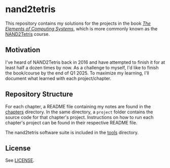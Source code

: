 # nand2tetris

This repository contains my solutions for the projects in the book _[The Elements of Computing Systems](https://mitpress.mit.edu/9780262539807/the-elements-of-computing-systems/)_, which is more commonly known as the [NAND2Tetris](https://www.nand2tetris.org/) course.

## Motivation

I've heard of NAND2Tetris back in 2016 and have attempted to finish it for at least half a dozen times by now. As a challenge to myself, I'd like to finish the book/course by the end of Q1 2025. To maximize my learning, I'll document what learned with each project/chapter.

## Repository Structure

For each chapter, a README file containing my notes are found in the [chapters](./chapters) directory. In the same directory, a `project` folder contains the source code for that chapter's project. Instructions on how to run each chapter's project can be found in their respective README file.

The nand2tetris software suite is included in the [tools](./tools) directory.

## License

See [LICENSE](./LICENSE).
